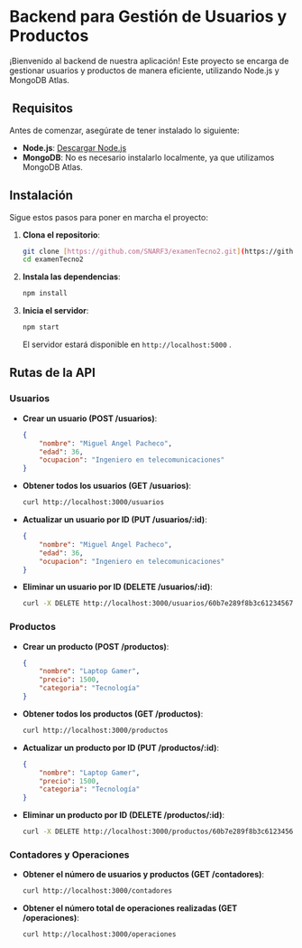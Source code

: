 #  Backend para Gestión de Usuarios y Productos

¡Bienvenido al backend de nuestra aplicación! Este proyecto se encarga de gestionar usuarios y productos de manera eficiente, utilizando Node.js y MongoDB Atlas.

## ️ Requisitos

Antes de comenzar, asegúrate de tener instalado lo siguiente:

-   **Node.js**: [Descargar Node.js](https://nodejs.org/)
-   **MongoDB**: No es necesario instalarlo localmente, ya que utilizamos MongoDB Atlas.

##  Instalación

Sigue estos pasos para poner en marcha el proyecto:

1.  **Clona el repositorio**:

    ```bash
    git clone [https://github.com/SNARF3/examenTecno2.git](https://github.com/SNARF3/examenTecno2.git)
    cd examenTecno2
    ```

2.  **Instala las dependencias**:

    ```bash
    npm install
    ```

3.  **Inicia el servidor**:

    ```bash
    npm start
    ```

    El servidor estará disponible en `http://localhost:5000` .

##  Rutas de la API

### Usuarios

-   **Crear un usuario (POST /usuarios)**:

    ```json
    {
        "nombre": "Miguel Angel Pacheco",
        "edad": 36,
        "ocupacion": "Ingeniero en telecomunicaciones"
    }
    ```

-   **Obtener todos los usuarios (GET /usuarios)**:

    ```bash
    curl http://localhost:3000/usuarios
    ```

-   **Actualizar un usuario por ID (PUT /usuarios/:id)**:

    ```json
    {
        "nombre": "Miguel Angel Pacheco",
        "edad": 36,
        "ocupacion": "Ingeniero en telecomunicaciones"
    }
    ```

-   **Eliminar un usuario por ID (DELETE /usuarios/:id)**:

    ```bash
    curl -X DELETE http://localhost:3000/usuarios/60b7e289f8b3c61234567890
    ```

### Productos

-   **Crear un producto (POST /productos)**:

    ```json
    {
        "nombre": "Laptop Gamer",
        "precio": 1500,
        "categoria": "Tecnología"
    }
    ```

-   **Obtener todos los productos (GET /productos)**:

    ```bash
    curl http://localhost:3000/productos
    ```

-   **Actualizar un producto por ID (PUT /productos/:id)**:

    ```json
    {
        "nombre": "Laptop Gamer",
        "precio": 1500,
        "categoria": "Tecnología"
    }
    ```

-   **Eliminar un producto por ID (DELETE /productos/:id)**:

    ```bash
    curl -X DELETE http://localhost:3000/productos/60b7e289f8b3c61234567890
    ```

### Contadores y Operaciones

-   **Obtener el número de usuarios y productos (GET /contadores)**:

    ```bash
    curl http://localhost:3000/contadores
    ```

-   **Obtener el número total de operaciones realizadas (GET /operaciones)**:

    ```bash
    curl http://localhost:3000/operaciones
    ```
